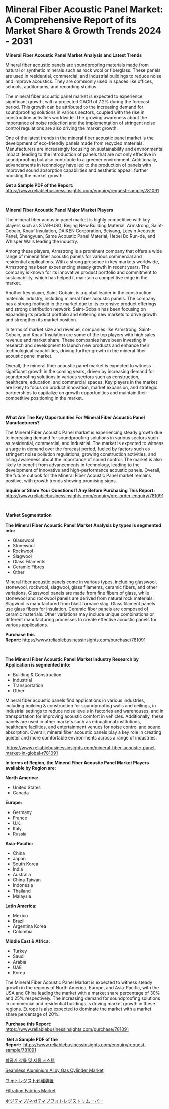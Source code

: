 <p><h1>Mineral Fiber Acoustic Panel Market: A Comprehensive Report of its Market Share & Growth Trends 2024 - 2031</h1></p><p><strong>Mineral Fiber Acoustic Panel Market Analysis and Latest Trends</strong></p>
<p><p>Mineral fiber acoustic panels are soundproofing materials made from natural or synthetic minerals such as rock wool or fiberglass. These panels are used in residential, commercial, and industrial buildings to reduce noise and improve acoustics. They are commonly used in spaces like offices, schools, auditoriums, and recording studios.</p><p>The mineral fiber acoustic panel market is expected to experience significant growth, with a projected CAGR of 7.2% during the forecast period. This growth can be attributed to the increasing demand for soundproofing solutions in various sectors, coupled with the rise in construction activities worldwide. The growing awareness about the importance of noise reduction and the implementation of stringent noise control regulations are also driving the market growth.</p><p>One of the latest trends in the mineral fiber acoustic panel market is the development of eco-friendly panels made from recycled materials. Manufacturers are increasingly focusing on sustainability and environmental impact, leading to the introduction of panels that are not only effective in soundproofing but also contribute to a greener environment. Additionally, advancements in technology have led to the production of panels with improved sound absorption capabilities and aesthetic appeal, further boosting the market growth.</p></p>
<p><strong>Get a Sample PDF of the Report:&nbsp;</strong> <a href="https://www.reliablebusinessinsights.com/enquiry/request-sample/781091">https://www.reliablebusinessinsights.com/enquiry/request-sample/781091</a></p>
<p>&nbsp;</p>
<p><strong>Mineral Fiber Acoustic Panel Major Market Players</strong></p>
<p><p>The mineral fiber acoustic panel market is highly competitive with key players such as STAR-USG, Beijing New Building Material, Armstrong, Saint-Gobain, Knauf Insulation, DAIKEN Corporation, Beiyang, Leeyin Acoustic Panel, Shengyuan, Same Acoustic Panel Material, Hebei Bo Run-de, and Whisper Walls leading the industry. </p><p>Among these players, Armstrong is a prominent company that offers a wide range of mineral fiber acoustic panels for various commercial and residential applications. With a strong presence in key markets worldwide, Armstrong has been experiencing steady growth in recent years. The company is known for its innovative product portfolio and commitment to sustainability, which has helped it maintain a competitive edge in the market.</p><p>Another key player, Saint-Gobain, is a global leader in the construction materials industry, including mineral fiber acoustic panels. The company has a strong foothold in the market due to its extensive product offerings and strong distribution network. Saint-Gobain has been focusing on expanding its product portfolio and entering new markets to drive growth and strengthen its market position.</p><p>In terms of market size and revenue, companies like Armstrong, Saint-Gobain, and Knauf Insulation are some of the top players with high sales revenue and market share. These companies have been investing in research and development to launch new products and enhance their technological capabilities, driving further growth in the mineral fiber acoustic panel market.</p><p>Overall, the mineral fiber acoustic panel market is expected to witness significant growth in the coming years, driven by increasing demand for soundproofing solutions in various sectors such as construction, healthcare, education, and commercial spaces. Key players in the market are likely to focus on product innovation, market expansion, and strategic partnerships to capitalize on growth opportunities and maintain their competitive positioning in the market.</p></p>
<p>&nbsp;</p>
<p><strong>What Are The Key Opportunities For Mineral Fiber Acoustic Panel Manufacturers?</strong></p>
<p><p>The Mineral Fiber Acoustic Panel market is experiencing steady growth due to increasing demand for soundproofing solutions in various sectors such as residential, commercial, and industrial. The market is expected to witness a surge in demand over the forecast period, fueled by factors such as stringent noise pollution regulations, growing construction activities, and rising awareness about the importance of sound control. The market is also likely to benefit from advancements in technology, leading to the development of innovative and high-performance acoustic panels. Overall, the future outlook for the Mineral Fiber Acoustic Panel market remains positive, with growth trends showing promising signs.</p></p>
<p><strong>Inquire or Share Your Questions If Any Before Purchasing This Report:</strong> <a href="https://www.reliablebusinessinsights.com/enquiry/pre-order-enquiry/781091">https://www.reliablebusinessinsights.com/enquiry/pre-order-enquiry/781091</a></p>
<p>&nbsp;</p>
<p><strong>Market Segmentation</strong></p>
<p><strong>The Mineral Fiber Acoustic Panel Market Analysis by types is segmented into:</strong></p>
<p><ul><li>Glasswool</li><li>Stonewool</li><li>Rockwool</li><li>Slagwool</li><li>Glass Filaments</li><li>Ceramic Fibres</li><li>Other</li></ul></p>
<p><p>Mineral fiber acoustic panels come in various types, including glasswool, stonewool, rockwool, slagwool, glass filaments, ceramic fibers, and other variations. Glasswool panels are made from fine fibers of glass, while stonewool and rockwool panels are derived from natural rock materials. Slagwool is manufactured from blast furnace slag. Glass filament panels use glass fibers for insulation. Ceramic fiber panels are composed of ceramic materials. Other variations may include unique combinations or different manufacturing processes to create effective acoustic panels for various applications.</p></p>
<p><strong>Purchase this Report:&nbsp;</strong><a href="https://www.reliablebusinessinsights.com/purchase/781091">https://www.reliablebusinessinsights.com/purchase/781091</a></p>
<p>&nbsp;</p>
<p><strong>The Mineral Fiber Acoustic Panel Market Industry Research by Application is segmented into:</strong></p>
<p><ul><li>Building & Construction</li><li>Industrial</li><li>Transportation</li><li>Other</li></ul></p>
<p><p>Mineral fiber acoustic panels find applications in various industries, including building & construction for soundproofing walls and ceilings, in industrial settings to reduce noise levels in factories and warehouses, and in transportation for improving acoustic comfort in vehicles. Additionally, these panels are used in other markets such as educational institutions, healthcare facilities, and entertainment venues for noise control and sound absorption. Overall, mineral fiber acoustic panels play a key role in creating quieter and more comfortable environments across a range of industries.</p></p>
<p><a href="https://www.reliablebusinessinsights.com/mineral-fiber-acoustic-panel-market-in-global-r781091">&nbsp;https://www.reliablebusinessinsights.com/mineral-fiber-acoustic-panel-market-in-global-r781091</a></p>
<p><strong>In terms of Region, the Mineral Fiber Acoustic Panel Market Players available by Region are:</strong></p>
<p>
    <p> <strong> North America: </strong>
        <ul>
            <li>United States</li>
            <li>Canada</li>
        </ul>
        </p> 
    <p> <strong> Europe: </strong>
        <ul>
            <li>Germany</li>
            <li>France</li>
            <li>U.K.</li>
            <li>Italy</li>
            <li>Russia</li>
        </ul>
        </p> 
    <p> <strong> Asia-Pacific: </strong>
        <ul>
            <li>China</li>
            <li>Japan</li>
            <li>South Korea</li>
            <li>India</li>
            <li>Australia</li>
            <li>China Taiwan</li>
            <li>Indonesia</li>
            <li>Thailand</li>
            <li>Malaysia</li>
        </ul>
        </p> 
    <p> <strong> Latin America: </strong>
        <ul>
            <li>Mexico</li>
            <li>Brazil</li>
            <li>Argentina Korea</li>
            <li>Colombia</li>
        </ul>
        </p> 
    <p> <strong> Middle East & Africa: </strong>
        <ul>
            <li>Turkey</li>
            <li>Saudi</li>
            <li>Arabia</li>
            <li>UAE</li>
            <li>Korea</li>
        </ul>
    </p>
    </p>
<p><p>The Mineral Fiber Acoustic Panel Market is expected to witness steady growth in the regions of North America, Europe, and Asia-Pacific, with the USA and China leading the market with a market share percentage of 30% and 25% respectively. The increasing demand for soundproofing solutions in commercial and residential buildings is driving market growth in these regions. Europe is also expected to dominate the market with a market share percentage of 20%.</p></p>
<p><strong>Purchase this Report: </strong><a href="https://www.reliablebusinessinsights.com/purchase/781091">https://www.reliablebusinessinsights.com/purchase/781091</a></p>
<p>&nbsp;<strong>Get a Sample PDF of the Report:&nbsp;&nbsp;</strong><a href="https://www.reliablebusinessinsights.com/enquiry/request-sample/781091">https://www.reliablebusinessinsights.com/enquiry/request-sample/781091</a></p>
<p><strong></strong></p>
<p><p><a href="https://github.com/FelipeGrrady654556/Market-Research-Report-List-2/blob/main/3000558105325.md">항공기 착륙 및 제동 시스템</a></p><p><a href="https://github.com/josesg55/Market-Research-Report-List-3/blob/main/seamless-aluminium-alloy-gas-cylinder-market.md">Seamless Aluminium Alloy Gas Cylinder Market</a></p><p><a href="https://github.com/marbadji/Market-Research-Report-List-2/blob/main/3281338110583.md">フォトレジスト剥離装置</a></p><p><a href="https://github.com/mancsybtousav/Market-Research-Report-List-2/blob/main/filtration-fabrics-market.md">Filtration Fabrics Market</a></p><p><a href="https://github.com/ddwcuskozol07187/Market-Research-Report-List-2/blob/main/5727339110582.md">ポジティブ/ネガティブフォトレジストリムーバー</a></p></p>